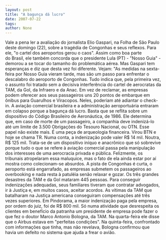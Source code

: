 ```yaml
---
layout: post
title: "A bagunça dá lucro"
date: 2007-07-22
tags: 
author: None
---
```

Vale a pena ler a avalia&ccedil;&atilde;o do jornalista Elio Gaspari, na Folha de S&atilde;o Paulo deste domingo (22),&nbsp;sobre a trag&eacute;dia de Congonhas e seus reflexos. Para ele, &quot;o cartel dos aeroportos gerou o caos&quot;. Assim como&nbsp;boa parte do&nbsp;Brasil, ele tamb&eacute;m&nbsp;concorda que&nbsp;o presidente Lula (PT) - &quot;Nosso Guia&quot; - demorou a se tocar do tamanho do problem&aacute;tica a&eacute;rea. Mas Gaspari tem esperan&ccedil;as e diz que desta vez foi diferente. Vejam:
&quot;As medidas&nbsp;na sexta-feira por Nosso Guia vieram tarde, mas s&atilde;o um passo para enfrentar o descalabro do aeroporto de Congonhas. Tudo indica que, pela primeira vez, o assunto foi tratado sem a decisiva interfer&ecirc;ncia do cartel de aerocratas da TAM, da Gol, da Infraero e da Anac. Em vez de reclamar, as empresas podem oferecer aos seus passageiros uns 20 pontos de embarque em &ocirc;nibus para Guarulhos e Viracopos. Neles, poderiam at&eacute; adiantar o check-in.
A avia&ccedil;&atilde;o comercial brasileira e a administra&ccedil;&atilde;o aeroportu&aacute;ria entraram em colapso porque a bagun&ccedil;a d&aacute; lucro. Basta que se reflita sobre um dispositivo do C&oacute;digo Brasileiro de Aeron&aacute;utica, de 1986. Ele determina que, em caso de morte de um passageiro, a companhia deve indeniz&aacute;-lo at&eacute; um limite de 3.500 Obriga&ccedil;&otilde;es do Tesouro Nacional, ou OTN. Esse papel n&atilde;o existe mais. &Eacute; uma pe&ccedil;a de arqueologia financeira. Virou BTN e hoje se chama TR. Numa conta, a indeniza&ccedil;&atilde;o pode valer R$ 14 mil. Noutra, R$ 125 mil.
Trata-se de um dispositivo in&iacute;quo e anacr&ocirc;nico que s&oacute; sobrevive porque tudo o que se refere &agrave; avia&ccedil;&atilde;o comercial passa pela manipula&ccedil;&atilde;o dos interesses de uma aerocracia privada e p&uacute;blica. Felizmente, os tribunais atropelaram essa maluquice, mas o fato de ela ainda estar por a&iacute; mostra como colecionam-se absurdos. A pista de Congonhas &eacute; curta, o aeroporto est&aacute; engarrafado, as empresas submetem os passageiros ao overbooking e nada resta &agrave; patul&eacute;ia sen&atilde;o relaxar e gozar.
Os tr&ecirc;s grandes desastres da TAM e da Gol mataram 445 pessoas. Para conseguir indeniza&ccedil;&otilde;es adequadas, seus familiares tiveram que contratar advogados, ir &agrave; Justi&ccedil;a e, em muitos casos, aceitar acordos. As v&iacute;timas da TAM que batalharam na Justi&ccedil;a americana conseguiram compensa&ccedil;&otilde;es at&eacute; tr&ecirc;s vezes superiores. Em Pindorama, a maior indeniza&ccedil;&atilde;o paga pela empresa, por ordem do juiz, foi de R$ 800 mil.
S&oacute; numa atividade que desrespeita os clientes em benef&iacute;cio da patranha um presidente de empresa pode fazer o que fez o doutor Marco Antonio Bologna, da TAM. Na quarta-feira ele disse que o Airbus estava em &quot;perfeitas condi&ccedil;&otilde;es&quot;. Na quinta-feira, confrontado com informa&ccedil;&otilde;es que tinha, mas n&atilde;o revelava, Bologna confirmou que havia um defeito no sistema que ajuda a frear o avi&atilde;o. 